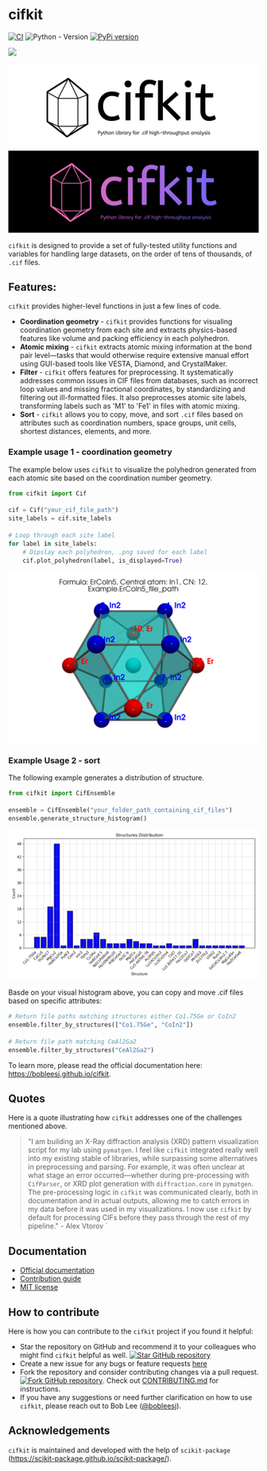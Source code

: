 # cifkit

[![CI](https://github.com/bobleesj/cifkit/actions/workflows/tests-on-pr.yml/badge.svg?branch=main)](https://github.com/bobleesj/cifkit/actions/workflows/tests-on-pr.yml)
![Python - Version](https://img.shields.io/pypi/pyversions/cifkit)
[![PyPi version](https://img.shields.io/pypi/v/cifkit.svg)](https://pypi.python.org/pypi/cifkit)

<a href="https://joss.theoj.org/papers/9016ae27b8c6fddffaae5aeb8be18d19"><img src="https://joss.theoj.org/papers/9016ae27b8c6fddffaae5aeb8be18d19/status.svg"></a>

![Logo light mode](doc/source/img/logo-black.png#gh-light-mode-only "cifkit logo light")
![Logo dark mode](doc/source/img/logo-color.png#gh-dark-mode-only "cifkit logo dark")

`cifkit` is designed to provide a set of fully-tested utility functions and
variables for handling large datasets, on the order of tens of thousands, of
`.cif` files.

## Features:

`cifkit` provides higher-level functions in just a few lines of code.

- **Coordination geometry** - `cifkit` provides functions for visualing
  coordination geometry from each site and extracts physics-based features like
  volume and packing efficiency in each polyhedron.
- **Atomic mixing** - `cifkit` extracts atomic mixing information at the bond
  pair level—tasks that would otherwise require extensive manual effort using
  GUI-based tools like VESTA, Diamond, and CrystalMaker.
- **Filter** - `cifkit` offers features for preprocessing. It systematically
  addresses common issues in CIF files from databases, such as incorrect loop
  values and missing fractional coordinates, by standardizing and filtering out
  ill-formatted files. It also preprocesses atomic site labels, transforming
  labels such as 'M1' to 'Fe1' in files with atomic mixing.
- **Sort** - `cifkit` allows you to copy, move, and sort `.cif` files based on
  attributes such as coordination numbers, space groups, unit cells, shortest
  distances, elements, and more.

### Example usage 1 - coordination geometry

The example below uses `cifkit` to visualize the polyhedron generated from each
atomic site based on the coordination number geometry.

```python
from cifkit import Cif

cif = Cif("your_cif_file_path")
site_labels = cif.site_labels

# Loop through each site label
for label in site_labels:
    # Dipslay each polyhedron, .png saved for each label
    cif.plot_polyhedron(label, is_displayed=True)
```

![Polyhedron generation](doc/source/img/ErCoIn-polyhedron.png)

### Example Usage 2 - sort

The following example generates a distribution of structure.

```python
from cifkit import CifEnsemble

ensemble = CifEnsemble("your_folder_path_containing_cif_files")
ensemble.generate_structure_histogram()
```

![structure distribution](doc/source/img/histogram-structure.png)

Basde on your visual histogram above, you can copy and move .cif files based on
specific attributes:

```python
# Return file paths matching structures either Co1.75Ge or CoIn2
ensemble.filter_by_structures(["Co1.75Ge", "CoIn2"])

# Return file path matching CeAl2Ga2
ensemble.filter_by_structures("CeAl2Ga2")
```

To learn more, please read the official documentation here:
https://bobleesj.github.io/cifkit.

## Quotes

Here is a quote illustrating how `cifkit` addresses one of the challenges
mentioned above.

> "I am building an X-Ray diffraction analysis (XRD) pattern visualization
> script for my lab using `pymatgen`. I feel like `cifkit` integrated really
> well into my existing stable of libraries, while surpassing some alternatives
> in preprocessing and parsing. For example, it was often unclear at what stage
> an error occurred—whether during pre-processing with `CifParser`, or XRD plot
> generation with `diffraction.core` in `pymatgen`. The pre-processing logic in
> `cifkit` was communicated clearly, both in documentation and in actual
> outputs, allowing me to catch errors in my data before it was used in my
> visualizations. I now use `cifkit` by default for processing CIFs before they
> pass through the rest of my pipeline." - Alex Vtorov `

## Documentation

- [Official documentation](https://bobleesj.github.io/cifkit)
- [Contribution guide](https://github.com/bobleesj/cifkit/blob/main/CONTRIBUTING.md)
- [MIT license](https://github.com/bobleesj/cifkit/blob/main/LICENSE)

## How to contribute

Here is how you can contribute to the `cifkit` project if you found it helpful:

- Star the repository on GitHub and recommend it to your colleagues who might
  find `cifkit` helpful as well.
  [![Star GitHub repository](https://img.shields.io/github/stars/bobleesj/cifkit.svg?style=social)](https://github.com/bobleesj/cifkit/stargazers)
- Create a new issue for any bugs or feature requests
  [here](https://github.com/bobleesj/cifkit/issues)
- Fork the repository and consider contributing changes via a pull request.
  [![Fork GitHub repository](https://img.shields.io/github/forks/bobleesj/cifkit?style=social)](https://github.com/bobleesj/cifkit/fork).
  Check out
  [CONTRIBUTING.md](https://github.com/bobleesj/cifkit/blob/main/CONTRIBUTING.md)
  for instructions.
- If you have any suggestions or need further clarification on how to use
  `cifkit`, please reach out to Bob Lee
  ([@bobleesj](https://github.com/bobleesj)).

## Acknowledgements

`cifkit` is maintained and developed with the help of `scikit-package` (https://scikit-package.github.io/scikit-package/).

